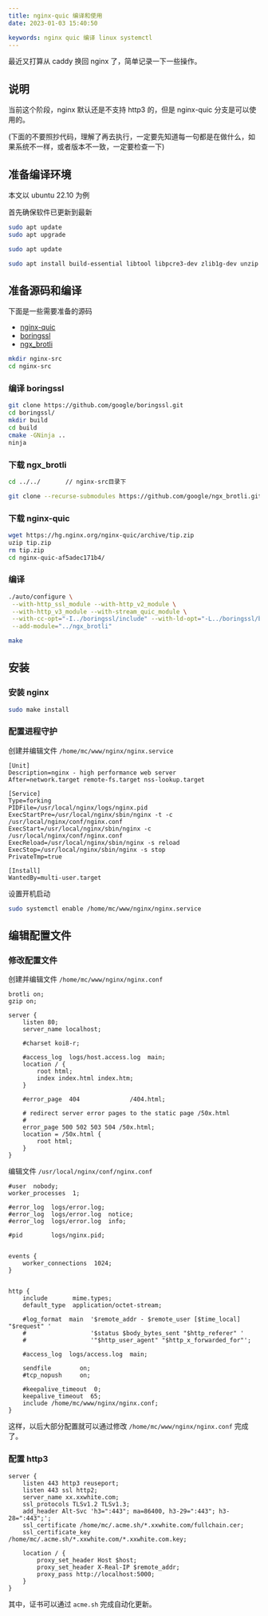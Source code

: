 ```yaml
---
title: nginx-quic 编译和使用
date: 2023-01-03 15:40:50

keywords: nginx quic 编译 linux systemctl
---
```


最近又打算从 caddy 换回 nginx 了，简单记录一下一些操作。

<!-- more -->

## 说明

当前这个阶段，nginx 默认还是不支持 http3 的，但是 nginx-quic 分支是可以使用的。

(下面的不要照抄代码，理解了再去执行，一定要先知道每一句都是在做什么，如果系统不一样，或者版本不一致，一定要检查一下)

## 准备编译环境

本文以 ubuntu 22.10 为例

首先确保软件已更新到最新

```bash
sudo apt update
sudo apt upgrade
```

```bash
sudo apt update

sudo apt install build-essential libtool libpcre3-dev zlib1g-dev unzip cmake ninja-build golang wget git
```

## 准备源码和编译

下面是一些需要准备的源码

- [nginx-quic](https://hg.nginx.org/nginx-quic)
- [boringssl](https://github.com/google/boringssl)
- [ngx_brotli](https://github.com/google/ngx_brotli)

```bash
mkdir nginx-src
cd nginx-src
```

### 编译 boringssl

```bash
git clone https://github.com/google/boringssl.git
cd boringssl/
mkdir build
cd build
cmake -GNinja ..
ninja
```

### 下载 ngx_brotli

```sh
cd ../../       // nginx-src目录下

git clone --recurse-submodules https://github.com/google/ngx_brotli.git
```

### 下载 nginx-quic

```sh
wget https://hg.nginx.org/nginx-quic/archive/tip.zip
uzip tip.zip
rm tip.zip
cd nginx-quic-af5adec171b4/
```

### 编译

```sh
./auto/configure \
 --with-http_ssl_module --with-http_v2_module \
 --with-http_v3_module --with-stream_quic_module \
 --with-cc-opt="-I../boringssl/include" --with-ld-opt="-L../boringssl/build/ssl -L../boringssl/build/crypto" \
 --add-module="../ngx_brotli"

make
```

## 安装

### 安装 nginx

```sh
sudo make install
```

### 配置进程守护

创建并编辑文件 `/home/mc/www/nginx/nginx.service`

```systemd /home/mc/www/nginx/nginx.service
[Unit]
Description=nginx - high performance web server
After=network.target remote-fs.target nss-lookup.target

[Service]
Type=forking
PIDFile=/usr/local/nginx/logs/nginx.pid
ExecStartPre=/usr/local/nginx/sbin/nginx -t -c /usr/local/nginx/conf/nginx.conf
ExecStart=/usr/local/nginx/sbin/nginx -c /usr/local/nginx/conf/nginx.conf
ExecReload=/usr/local/nginx/sbin/nginx -s reload
ExecStop=/usr/local/nginx/sbin/nginx -s stop
PrivateTmp=true

[Install]
WantedBy=multi-user.target
```

设置开机启动

```bash
sudo systemctl enable /home/mc/www/nginx/nginx.service
```

## 编辑配置文件

### 修改配置文件

创建并编辑文件 `/home/mc/www/nginx/nginx.conf`

```nginx /home/mc/www/nginx/nginx.conf
brotli on;
gzip on;

server {
    listen 80;
    server_name localhost;

    #charset koi8-r;

    #access_log  logs/host.access.log  main;
    location / {
        root html;
        index index.html index.htm;
    }

    #error_page  404              /404.html;

    # redirect server error pages to the static page /50x.html
    #
    error_page 500 502 503 504 /50x.html;
    location = /50x.html {
        root html;
    }
}
```

编辑文件 `/usr/local/nginx/conf/nginx.conf`

```nginx /usr/local/nginx/conf/nginx.conf
#user  nobody;
worker_processes  1;

#error_log  logs/error.log;
#error_log  logs/error.log  notice;
#error_log  logs/error.log  info;

#pid        logs/nginx.pid;


events {
    worker_connections  1024;
}


http {
    include       mime.types;
    default_type  application/octet-stream;

    #log_format  main  '$remote_addr - $remote_user [$time_local] "$request" '
    #                  '$status $body_bytes_sent "$http_referer" '
    #                  '"$http_user_agent" "$http_x_forwarded_for"';

    #access_log  logs/access.log  main;

    sendfile        on;
    #tcp_nopush     on;

    #keepalive_timeout  0;
    keepalive_timeout  65;
    include /home/mc/www/nginx/nginx.conf;
}
```

这样，以后大部分配置就可以通过修改 `/home/mc/www/nginx/nginx.conf` 完成了。

### 配置 http3

```nginx /home/mc/www/nginx/nginx.conf
server {
    listen 443 http3 reuseport;
    listen 443 ssl http2;
    server_name xx.xxwhite.com;
    ssl_protocols TLSv1.2 TLSv1.3;
    add_header Alt-Svc 'h3=":443"; ma=86400, h3-29=":443"; h3-28=":443";';
    ssl_certificate /home/mc/.acme.sh/*.xxwhite.com/fullchain.cer;
    ssl_certificate_key /home/mc/.acme.sh/*.xxwhite.com/*.xxwhite.com.key;

    location / {
        proxy_set_header Host $host;
        proxy_set_header X-Real-IP $remote_addr;
        proxy_pass http://localhost:5000;
    }
}
```

其中，证书可以通过 `acme.sh` 完成自动化更新。
